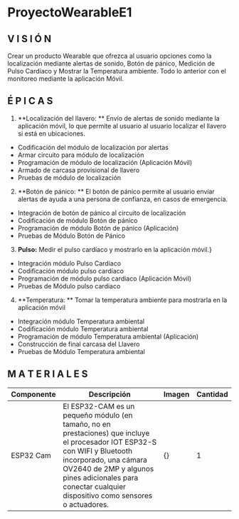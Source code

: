 # ProyectoWearableE1

## V I S I Ó N 
Crear un producto Wearable que ofrezca al usuario opciones como la localización mediante alertas de sonido, Botón de pánico, Medición de Pulso Cardíaco y Mostrar la Temperatura ambiente. Todo lo anterior con el monitoreo mediante la aplicación Móvil.


## É P I C A S
1. **Localización del llavero: ** Envío de alertas de sonido mediante la aplicación móvil, lo que permite al usuario al usuario localizar el llavero si está en ubicaciones.
  - Codificación del módulo de localización por alertas
  - Armar circuito para módulo de localización
  - Programación de módulo de localización (Aplicación Móvil)
  - Armado de carcasa provisional de llavero
  - Pruebas de módulo de localización
2. **Botón de pánico: ** El botón de pánico permite al usuario enviar alertas de ayuda a una persona de confianza, en casos de emergencia.
  - Integración de botón de pánico al circuito de localización
  - Codificación de módulo Botón de pánico
  - Programación de módulo Botón de pánico (Aplicación)
  - Pruebas de Módulo Botón de Pánico
3. **Pulso:** Medir el pulso cardíaco y mostrarlo en la aplicación móvil.}
  - Integración módulo Pulso Cardiaco
  - Codificación módulo pulso cardíaco
  - Programación de módulo pulso cardiaco (Aplicación Móvil)
  - Pruebas de Módulo pulso cardiaco
4. **Temperatura: ** Tomar la temperatura ambiente para mostrarla en la aplicación móvil
  - Integración módulo Temperatura ambiental
  - Codificación módulo Temperatura ambiental
  - Programación de módulo Temperatura ambiental (Aplicación)
  - Construcción de final carcasa del Llavero
  - Pruebas de Módulo Temperatura ambiental


## M A T E R I A L E S 
| Componente | Descripción | Imagen | Cantidad |
| --- | --- | --- | --- |
| ESP32 Cam| El ESP32-CAM es un pequeño módulo (en tamaño, no en prestaciones) que incluye el procesador IOT ESP32-S con WIFI y Bluetooth incorporado, una cámara OV2640 de 2MP y algunos pines adicionales para conectar cualquier dispositivo como sensores o actuadores.| {} | 1|
